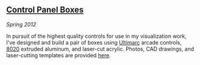 ## [Control Panel Boxes][panels]

*Spring 2012*

In pursuit of the highest quality controls for use in my visualization work, I've designed and build a pair of boxes using [Ultimarc][] arcade controls, [8020][] extruded aluminum, and laser-cut acrylic. Photos, CAD drawings, and laser-cutting templates are provided [here][panels].

[panels]:   misc/panels/index.html
[8020]:     http://8020.net/
[ultimarc]: http://www.ultimarc.com/
